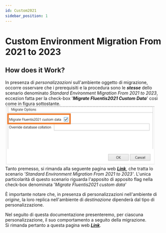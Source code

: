 ```yaml
---
id: Custom2021
sidebar_position: 1
---
```


# Custom Environment Migration From 2021 to 2023  
## How does it Work?  

In presenza di *personalizzazioni* sull'ambiente oggetto di migrazione, occorre osservare che i prerequisiti e la procedura sono le ***stesse*** dello scenario denominato *Standard Environment Migration From 2021 to 2023*, eccezion fatta per la check-box '***Migrate Fluentis2021 Custom Data***' così come in figura sottostante.  
![](../../../static/images/20250116173849.png)  
Tanto premesso, si rimanda alla seguente pagina web [***Link***](docs/2021/home/StandardEnvironmentMigrationFrom2021to2023.md), che tratta lo scenario *'Standard Environment Migration From 2021 to 2023'*. L'unica particolarità di questo scenario riguarda  l'apposito di apposito flag nella check-box denominata '*Migrate Fluentis2021 custom data*'

È importante notare che, in presenza di personalizzazioni nell'ambiente di *origine*, la loro replica nell'ambiente di *destinazione* dipenderà dal tipo di personalizzazione.  

Nel seguito di questa documentazione presenteremo, per ciascuna personalizzazione, il suo comportamento a seguito della migrazione.  
Si rimanda pertanto a questa pagina web [***Link***](docs/2021/home/Personalizzazioni.md​).   



